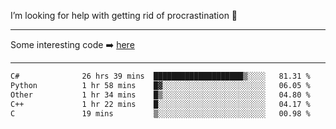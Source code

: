 I’m looking for help with getting rid of procrastination 🤔

-----

Some interesting code :arrow_right: [here](https://github.com/zhen8838/playground)

-----

<!--START_SECTION:waka-->

```txt
C#              26 hrs 39 mins  ████████████████████▒░░░░   81.31 %
Python          1 hr 58 mins    █▓░░░░░░░░░░░░░░░░░░░░░░░   06.05 %
Other           1 hr 34 mins    █▒░░░░░░░░░░░░░░░░░░░░░░░   04.80 %
C++             1 hr 22 mins    █░░░░░░░░░░░░░░░░░░░░░░░░   04.17 %
C               19 mins         ▒░░░░░░░░░░░░░░░░░░░░░░░░   00.98 %
```

<!--END_SECTION:waka-->

<!--
**zhen8838/zhen8838** is a ✨ _special_ ✨ repository because its `README.md` (this file) appears on your GitHub profile.

Here are some ideas to get you started:

- 🔭 I’m currently working on ...
- 🌱 I’m currently learning ...
- 👯 I’m looking to collaborate on ...
 ...
- 💬 Ask me about ...
- 📫 How to reach me: ...
- 😄 Pronouns: ...
- ⚡ Fun fact: ...
-->
